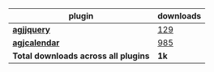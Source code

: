 plugin|downloads
------|----------
[**agjjquery**](https://www.npmjs.com/package/agjjquery)|[129](https://www.npmjs.com/package/agjjquery)
[**agjcalendar**](https://www.npmjs.com/package/agjcalendar)|[985](https://www.npmjs.com/package/agjcalendar)
**Total downloads across all plugins**|**1k**
